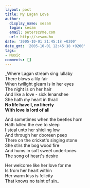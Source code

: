 ```yaml
---
layout: post
title: My Lagan Love
author:
  display_name: sesam
  login: sesam
  email: petersz@me.com
  url: http://sesam.hu
date: '2005-10-01 21:45:18 +0200'
date_gmt: '2005-10-01 12:45:18 +0200'
tags:
- Music
comments: []
---
```


_Where Lagan stream sing lullaby  
There blows a lily fair  
When twilight gleam is in her eyes  
The night is on her hair  
And like a love - sick lenanshee  
She hath my heart in thrall  
**No life have I, no liberty  
With love is lord of all**

And sometimes when the beetles horn  
Hath lulled the eve to sleep  
I steal unto her shieling low  
And through her dooreen peep  
There on the cricket's singing stone  
She stirs the bog wood fire  
And hums in soft sweet undertones  
The song of heart's desire

Her welcome like her love for me  
Is from her heart within  
Her warm kiss is felicity  
That knows no taint of sin_
